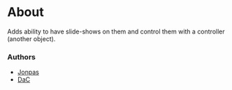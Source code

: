 # About

Adds ability to have slide-shows on them and control them with a controller (another object).

### Authors

- [Jonpas](http://github.com/jonpas)
- [DaC](http://github.com/DavidCamre)

